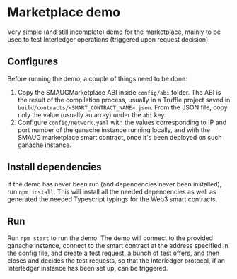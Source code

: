 # Marketplace demo

Very simple (and still incomplete) demo for the marketplace, mainly to be used to test Interledger operations (triggered upon request decision).

## Configures

Before running the demo, a couple of things need to be done:

1. Copy the SMAUGMarketplace ABI inside `config/abi` folder. The ABI is the result of the compilation process, usually in a Truffle project saved in `build/contracts/<SMART_CONTRACT_NAME>.json`. From the JSON file, copy only the value (usually an array) under the `abi` key.
2. Configure `config/network.yaml` with the values corresponding to IP and port number of the ganache instance running locally, and with the SMAUG marketplace smart contract, once it's been deployed on such ganache instance.

## Install dependencies

If the demo has never been run (and dependencies never been installed), run `npm install`. This will install all the needed dependencies as well as generated the needed Typescript typings for the Web3 smart contracts.

## Run

Run `npm start` to run the demo. The demo will connect to the provided ganache instance, connect to the smart contract at the address specified in the config file, and create a test request, a bunch of test offers, and then closes and decides the test requests, so that the Interledger protocol, if an Interledger instance has been set up, can be triggered.